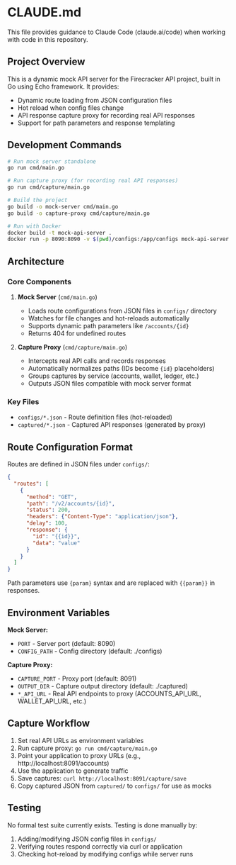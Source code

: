# CLAUDE.md

This file provides guidance to Claude Code (claude.ai/code) when working with code in this repository.

## Project Overview

This is a dynamic mock API server for the Firecracker API project, built in Go using Echo framework. It provides:
- Dynamic route loading from JSON configuration files
- Hot reload when config files change
- API response capture proxy for recording real API responses
- Support for path parameters and response templating

## Development Commands

```bash
# Run mock server standalone
go run cmd/main.go

# Run capture proxy (for recording real API responses)
go run cmd/capture/main.go

# Build the project
go build -o mock-server cmd/main.go
go build -o capture-proxy cmd/capture/main.go

# Run with Docker
docker build -t mock-api-server .
docker run -p 8090:8090 -v $(pwd)/configs:/app/configs mock-api-server
```

## Architecture

### Core Components

1. **Mock Server** (`cmd/main.go`)
   - Loads route configurations from JSON files in `configs/` directory
   - Watches for file changes and hot-reloads automatically
   - Supports dynamic path parameters like `/accounts/{id}`
   - Returns 404 for undefined routes

2. **Capture Proxy** (`cmd/capture/main.go`)
   - Intercepts real API calls and records responses
   - Automatically normalizes paths (IDs become `{id}` placeholders)
   - Groups captures by service (accounts, wallet, ledger, etc.)
   - Outputs JSON files compatible with mock server format

### Key Files
- `configs/*.json` - Route definition files (hot-reloaded)
- `captured/*.json` - Captured API responses (generated by proxy)

## Route Configuration Format

Routes are defined in JSON files under `configs/`:

```json
{
  "routes": [
    {
      "method": "GET",
      "path": "/v2/accounts/{id}",
      "status": 200,
      "headers": {"Content-Type": "application/json"},
      "delay": 100,
      "response": {
        "id": "{{id}}",
        "data": "value"
      }
    }
  ]
}
```

Path parameters use `{param}` syntax and are replaced with `{{param}}` in responses.

## Environment Variables

**Mock Server:**
- `PORT` - Server port (default: 8090)
- `CONFIG_PATH` - Config directory (default: ./configs)

**Capture Proxy:**
- `CAPTURE_PORT` - Proxy port (default: 8091)
- `OUTPUT_DIR` - Capture output directory (default: ./captured)
- `*_API_URL` - Real API endpoints to proxy (ACCOUNTS_API_URL, WALLET_API_URL, etc.)

## Capture Workflow

1. Set real API URLs as environment variables
2. Run capture proxy: `go run cmd/capture/main.go`
3. Point your application to proxy URLs (e.g., http://localhost:8091/accounts)
4. Use the application to generate traffic
5. Save captures: `curl http://localhost:8091/capture/save`
6. Copy captured JSON from `captured/` to `configs/` for use as mocks

## Testing

No formal test suite currently exists. Testing is done manually by:
1. Adding/modifying JSON config files in `configs/`
2. Verifying routes respond correctly via curl or application
3. Checking hot-reload by modifying configs while server runs